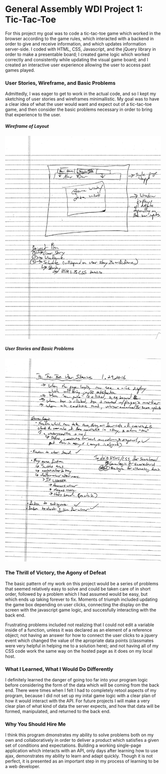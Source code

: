 # General Assembly WDI Project 1: Tic-Tac-Toe

For this project my goal was to code a tic-tac-toe game which worked in the browser according to the game rules, which interacted with a backend in order to give and receive information, and which updates information server-side. I coded with HTML, CSS, Javascript, and the jQuery library in order to make a presentable board; I created game logic which worked correctly and consistently while updating the visual game board; and I created an interactive user experience allowing the user to access past games played.

### User Stories, Wireframe, and Basic Problems

Admittedly, I was eager to get to work in the actual code, and so I kept my sketching of user stories and wireframes minimallistic. My goal was to have a clear idea of what the user would want and expect out of a tic-tac-toe game, and then consider the basic problems necessary in order to bring that experience to the user.

##### Wireframe of Layout

![Wireframe](https://github.com/MFBrewster/tic-tac-toe/blob/master/wireframe.jpg "Basic Wireframe")

##### User Stories and Basic Problems

![User Story and Basic  ](https://github.com/MFBrewster/tic-tac-toe/blob/master/user-stories-and-basic-problems.jpg "User Stories and Basic Problems")

### The Thrill of Victory, the Agony of Defeat

The basic pattern of my work on this project would be a series of problems that seemed relatively easy to solve and could be taken care of in short order, followed by a problem which I had assumed would be easy, but which ends up taking forever to fix. Moments of triumph included updating the game box depending on user clicks, connecting the display on the screen with the javascript game logic, and succesfully interacting with the back end. 


Frustrating problems included not realizing that I could not edit a variable inside of a function, unless it was declared as an element of a reference object; not having an answer for how to connect the user clicks to a jquery event which changed the value of the apropriate data points (classmates were very helpful in helping me to a solution here); and not having all of my CSS code work the same way on the hosted page as it does on my local host.

### What I Learned, What I Would Do Differently

I definitely learned the danger of going too far into your program logic before considering the form of the data which will be coming from the back end. There were times when I felt I had to completely retool aspects of my program, because I did not set up my inital game logic with a clear plan of how it would interact with the API. For future projects I will  make a very clear plan of what kind of data the server expects, and how that data will be formed, manipulated, and returned to the back end.

### Why You Should Hire Me

I think this program dmonstrates my ability to solve problems both on my own and collaboratively in order to deliver a product which satisfies a given set of conditions and expectations. Building a working single-page application which interacts with an API, only days after learning how to use ajax, demonstrates my ability to learn and adapt quickly. Though it is not perfect, it is presented as an important step in my process of learning to be a web developer.
